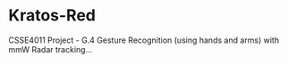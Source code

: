 # Kratos-Red
CSSE4011 Project - G.4 Gesture Recognition (using hands and arms) with mmW Radar tracking...
